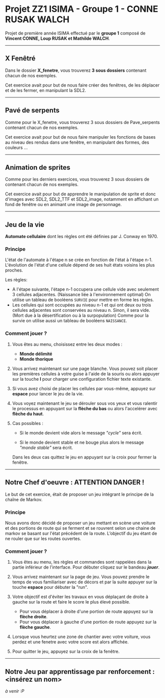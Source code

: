 # Projet ZZ1 ISIMA - Groupe 1 - CONNE RUSAK WALCH

Projet de première année ISIMA effectué par le **groupe 1** composé de **Vincent CONNE, Loup RUSAK et Mathilde WALCH**.

***

## X Fenêtré

Dans le dossier **X_fenetre**, vous trouverez **3 sous dossiers** contenant chacun de nos exemples.

Cet exercice avait pour but de nous faire créer des fenêtres, de les déplacer et de les fermer, en manipulant la SDL2.

***

## Pavé de serpents

Comme pour le X_fenetre, vous trouverez 3 sous dossiers de Pave_serpents contenant chacun de nos exemples.

Cet exercice avait pour but de nous faire manipuler les fonctions de bases au niveau des rendus dans une fenêtre, en manipulant des formes, des couleurs ...

***

## Animation de sprites

Comme pour les derniers exercices, vous trouverez 3 sous dossiers de contenant chacun de nos exemples.

Cet exercice avait pour but de apprendre le manipulation de sprite et donc d'images avec SDL2, SDL2_TTF et SDL2_image, notamment en affichant un fond de fenêtre ou en animant une image de personnage.

***

## Jeu de la vie

**Automate cellulaire** dont les règles ont été définies par J. Conway en 1970.

### Principe

L'état de l'automate à l'étape n se crée en fonction de l'état à l'étape n-1. 
L'évolution de l'état d'une cellule dépend de ses huit états voisins les plus proches. 

Les règles:  
* A l'étape suivante, l'étape n-1 occupera une cellule vide avec seulement 3 cellules adjacentes. (Naissance liée à l'environnement optimal)
On utilise un tableau de booléens ```SURVIE``` pour mettre en forme les règles. 
* Les cellules qui sont occupées au niveau n-1 et qui ont deux ou trois cellules adjacentes sont conservées au niveau n. Sinon, il sera vide. (Mort due à la désertification ou à la surpopulation)
Comme pour la survie on utilise aussi un tableau de booléens ```NAISSANCE```.

### Comment jouer ?

1. Vous êtes au menu, choisissez entre les deux modes :
    * **Monde délimité**
    * **Monde thorique**

2. Vous arrivez maintenant sur une page blanche. Vous pouvez soit placer les premières cellules à votre guise à l'aide de la souris ou alors appuyer sur la touche **l** pour charger une configuration fichier texte existante.

3. Si vous avez choisi de placer les cellules par vous-même, appuyez sur **espace** pour lancer le jeu de la vie.

4. Vous voyez maintenant le jeu se dérouler sous vos yeux et vous ralentir le processus en appuyant sur la **flèche du bas** ou alors l'accelérer avec **flèche du haut**.

5. Cas possibles :
    * Si le monde devient vide alors le message *"cycle"* sera écrit.

    * Si le monde devient stable et ne bouge plus alors le message *"monde stable"* sera écrit.

    Dans les deux cas quittez le jeu en appuyant sur la croix pour fermer la fenêtre.

***

## Notre Chef d'oeuvre : ATTENTION DANGER !

Le but de cet exercice, était de proposer un jeu intégrant le principe de la chaîne de Markov.

### Principe

Nous avons donc décidé de proposer un jeu mettant en scène une voiture et des portions de route qui se ferment et se rouvrent selon une chaine de markov se basant sur l'état précédent de la route. L’objectif du jeu étant de ne rouler que sur les routes ouvertes. 

### Comment jouer ?

1. Vous êtes au menu, les règles et commandes sont rappelées dans la partie inférieur de l'interface. Pour débuter cliquez sur le bandeau ***jouer***.

2. Vous arrivez maintenant sur la page de jeu. Vous pouvez prendre le temps de vous familiariser avec de décors et par la suite appuyer sur la touche **espace** pour débuter la "run".

3. Votre objectif est d'éviter les travaux en vous déplaçant de droite à gauche sur la route et faire le score le plus élevé possible. 
    * Pour vous déplacer à droite d'une portion de route appuyez sur la **flèche droite**.
    * Pour vous déplacer à gauche d'une portion de route appuyez sur la **flèche gauche**.

5. Lorsque vous heurtez une zone de chantier avec votre voiture, vous perdez et une fenetre avec votre score est alors affichée.

6. Pour quitter le jeu, appuyez sur la croix de la fenêtre.

***

## Notre Jeu par apprentissage par renforcement : <insérez un nom>

*à venir :P*
 

